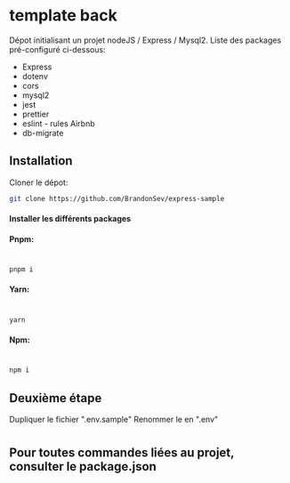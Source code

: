 # template back

Dépot initialisant un projet nodeJS / Express / Mysql2.
Liste des packages pré-configuré ci-dessous:

- Express
- dotenv
- cors
- mysql2
- jest
- prettier
- eslint - rules Airbnb
- db-migrate

## Installation

Cloner le dépot:

```sh
git clone https://github.com/BrandonSev/express-sample
```

#### Installer les différents packages

#### Pnpm:

#

```sh
pnpm i
```

#### Yarn:

#

```sh
yarn
```

#### Npm:

#

```sh
npm i
```

## Deuxième étape

Dupliquer le fichier ".env.sample"
Renommer le en ".env"

#

## Pour toutes commandes liées au projet, consulter le package.json
